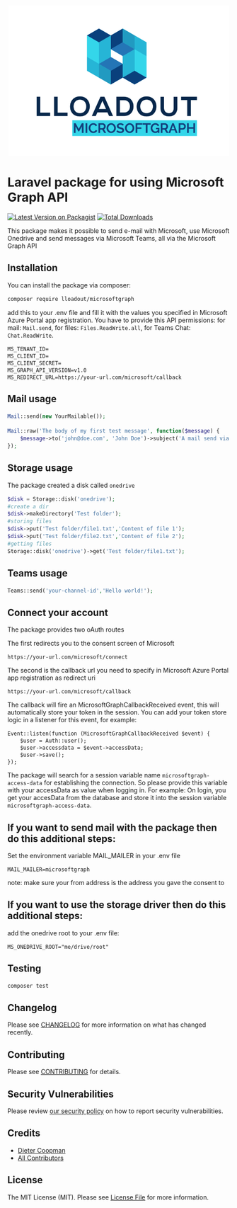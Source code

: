 <p align="center">
    <img src="https://github.com/LLoadout/assets/blob/master/LLoadout_microsoftgraph.png" width="500" title="LLoadout logo">
</p>

# Laravel package for using Microsoft Graph API

[![Latest Version on Packagist](https://img.shields.io/packagist/v/lloadout/microsoftgraph.svg?style=flat-square)](https://packagist.org/packages/lloadout/microsoftgraph)
[![Total Downloads](https://img.shields.io/packagist/dt/lloadout/microsoftgraph.svg?style=flat-square)](https://packagist.org/packages/lloadout/microsoftgraph)

This package makes it possible to send e-mail with Microsoft, use Microsoft Onedrive and send messages via Microsoft Teams, all via the Microsoft Graph API

## Installation

You can install the package via composer:

```bash
composer require lloadout/microsoftgraph
```

add this to your .env file and fill it with the values you specified in Microsoft Azure Portal app registration.
You have to provide this API permissions: for mail: `Mail.send`, for files: `Files.ReadWrite.all`, for Teams Chat: `Chat.ReadWrite`.

```
MS_TENANT_ID=
MS_CLIENT_ID=
MS_CLIENT_SECRET=
MS_GRAPH_API_VERSION=v1.0
MS_REDIRECT_URL=https://your-url.com/microsoft/callback
```

## Mail usage

```php
Mail::send(new YourMailable());

Mail::raw('The body of my first test message', function($message) {
    $message->to('john@doe.com', 'John Doe')->subject('A mail send via lloadout/microsoftgraph');
});
```

## Storage usage

The package created a disk called `onedrive`

```php
$disk = Storage::disk('onedrive');
#create a dir
$disk->makeDirectory('Test folder');
#storing files
$disk->put('Test folder/file1.txt','Content of file 1');
$disk->put('Test folder/file2.txt','Content of file 2');
#getting files
Storage::disk('onedrive')->get('Test folder/file1.txt');
```

## Teams usage

```php 
Teams::send('your-channel-id','Hello world!');
```

## Connect your account

The package provides two oAuth routes

The first redirects you to the consent screen of Microsoft

```
https://your-url.com/microsoft/connect
```

The second is the callback url you need to specify in Microsoft Azure Portal app registration as redirect uri

```
https://your-url.com/microsoft/callback
```

The callback will fire an MicrosoftGraphCallbackReceived event, this will automatically store your token in the session.  You can add your token store logic in a listener for this event, for example:

```
Event::listen(function (MicrosoftGraphCallbackReceived $event) {
    $user = Auth::user();
    $user->accessdata = $event->accessData;
    $user->save();
});
```

The package will search for a session variable name `microsoftgraph-access-data` for establishing the connection.  So please provide this variable with your accessData as value when logging in.
For example:  On login, you get your accesData from the database and store it into the session variable `microsoftgraph-access-data`.

## If you want to send mail with the package then do this additional steps:

Set the environment variable MAIL_MAILER in your .env file

```
MAIL_MAILER=microsoftgraph
```

note: make sure your from address is the address you gave the consent to

## If you want to use the storage driver then do this additional steps:

add the onedrive root to your .env file:

```
MS_ONEDRIVE_ROOT="me/drive/root"
```

## Testing

```bash
composer test
```

## Changelog

Please see [CHANGELOG](CHANGELOG.md) for more information on what has changed recently.

## Contributing

Please see [CONTRIBUTING](CONTRIBUTING.md) for details.

## Security Vulnerabilities

Please review [our security policy](../../security/policy) on how to report security vulnerabilities.

## Credits

- [Dieter Coopman](https://github.com/LLoadout)
- [All Contributors](../../contributors)

## License

The MIT License (MIT). Please see [License File](LICENSE.md) for more information.
